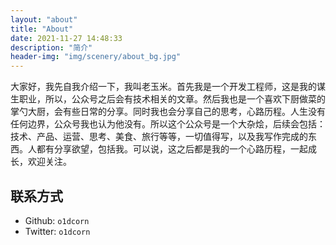 ```yaml
---
layout: "about"
title: "About"
date: 2021-11-27 14:48:33
description: "简介"
header-img: "img/scenery/about_bg.jpg"
---
```


 大家好，我先自我介绍一下，我叫老玉米。首先我是一个开发工程师，这是我的谋生职业，所以，公众号之后会有技术相关的文章。然后我也是一个喜欢下厨做菜的掌勺大厨，会有些日常的分享。同时我也会分享自己的思考，心路历程。人生没有任何边界，公众号我也认为他没有。所以这个公众号是一个大杂烩，后续会包括：技术、产品、运营、思考、美食、旅行等等，一切值得写，以及我写作完成的东西。人都有分享欲望，包括我。可以说，这之后都是我的一个心路历程，一起成长，欢迎关注。

 ## 联系方式

 - Github: `o1dcorn`
 - Twitter: `o1dcorn`

